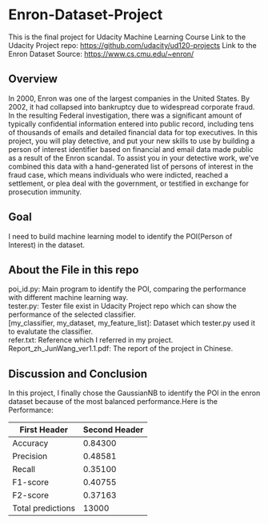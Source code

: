 # Enron-Dataset-Project
This is the final project for Udacity Machine Learning Course
Link to the Udacity Project repo: https://github.com/udacity/ud120-projects
Link to the Enron Dataset Source: https://www.cs.cmu.edu/~enron/

## Overview
In 2000, Enron was one of the largest companies in the United States. By 2002, it had collapsed into bankruptcy due to widespread corporate fraud. In the resulting Federal investigation, there was a significant amount of typically confidential information entered into public record, including tens of thousands of emails and detailed financial data for top executives. In this project, you will play detective, and put your new skills to use by building a person of interest identifier based on financial and email data made public as a result of the Enron scandal. To assist you in your detective work, we've combined this data with a hand-generated list of persons of interest in the fraud case, which means individuals who were indicted, reached a settlement, or plea deal with the government, or testified in exchange for prosecution immunity.

## Goal
I need to build machine learning model to identify the POI(Person of Interest) in the dataset.

## About the File in this repo
poi_id.py: Main program to identify the POI, comparing the performance with different machine learning way.  
tester.py: Tester file exist in Udacity Project repo which can show the performance of the selected classifier.  
[my_classifier, my_dataset, my_feature_list]: Dataset which tester.py used it to evalutate the classifier.  
refer.txt: Reference which I referred in my project.  
Report_zh_JunWang_ver1.1.pdf: The report of the project in Chinese.  

## Discussion and Conclusion
In this project, I finally chose the GaussianNB to identify the POI in the enron dataset because of the most balanced performance.Here is the Performance:

First Header | Second Header
------------ | -------------
Accuracy | 0.84300
Precision | 0.48581
Recall | 0.35100
F1-score | 0.40755
F2-score | 0.37163
Total predictions | 13000
